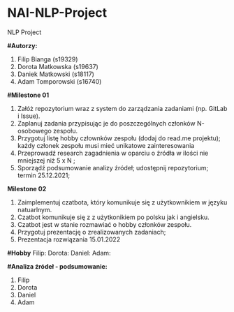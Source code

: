 # NAI-NLP-Project
NLP Project

**#Autorzy:**
1. Filip Bianga (s19329)
2. Dorota Matkowska (s19637)
3. Daniek Matkowski (s18117)
4. Adam Tomporowski (s16740)

**#Milestone 01**		
1. Załóż repozytorium wraz z system do zarządzania zadaniami (np. GitLab i Issue).							
2. Zaplanuj zadania przypisując je do poszczególnych członków N-osobowego zespołu.							
3. Przygotuj listę hobby człownków zespołu (dodaj do read.me projektu); każdy członek zespołu musi mieć unikatowe zainteresowania							
4. Przeprowadź research zagadnienia w oparciu o źródła w ilości nie mniejszej niż 5 x N ;							
5. Sporządź podsumowanie analizy źródeł; udostępnij repozytorium; termin 25.12.2021;

**Milestone 02**				
1. Zaimplementuj czatbota, który komunikuje się z użytkownikiem w języku natuarlnym.				
2. Czatbot komunikuje się z z użytkonikiem po polsku jak i angielsku.				
3. Czatbot jest w stanie rozmawiać o hobby członków zespołu.				
4. Przygotuj prezentację o zrealizowanych zadaniach; 				
5. Prezentacja rozwiązania 15.01.2022			


**#Hobby**
Filip: 
Dorota:
Daniel:
Adam:


**#Analiza źródeł - podsumowanie:**
1. Filip
2. Dorota
3. Daniel 
4. Adam
							


